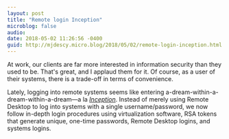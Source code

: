 ```yaml
---
layout: post
title: "Remote login Inception"
microblog: false
audio: 
date: 2018-05-02 11:26:56 -0400
guid: http://mjdescy.micro.blog/2018/05/02/remote-login-inception.html
---
```


At work, our clients are far more interested in information security than they used to be. That's great, and I applaud them for it. Of course, as a user of their systems, there is a trade-off in terms of convenience. 

Lately, logging into remote systems seems like entering a-dream-within-a-dream-within-a-dream—a la _[Inception](https://www.imdb.com/title/tt1375666/)_. Instead of merely using Remote Desktop to log into systems with a single username/password, we now follow in-depth login procedures using virtualization software, RSA tokens that generate unique, one-time passwords, Remote Desktop logins, and systems logins. 
